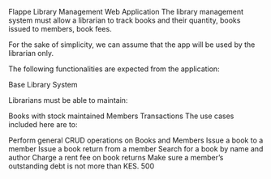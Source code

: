 
Flappe Library Management Web Application
The library management system must allow a librarian to track books and their quantity, books issued to members, book fees.

For the sake of simplicity, we can assume that the app will be used by the librarian only.

The following functionalities are expected from the application:



Base Library System

Librarians must be able to maintain:

Books with stock maintained
Members
Transactions
The use cases included here are to:

Perform general CRUD operations on Books and Members
Issue a book to a member
Issue a book return from a member
Search for a book by name and author
Charge a rent fee on book returns
Make sure a member’s outstanding debt is not more than KES. 500

